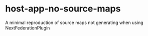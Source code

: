 # host-app-no-source-maps
A minimal reproduction of source maps not generating when using NextFederationPlugin
